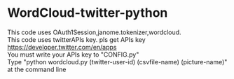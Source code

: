 # WordCloud-twitter-python
This code uses OAuth1Session,janome.tokenizer,wordcloud.   
This code uses twitterAPIs key. pls get APIs key https://developer.twitter.com/en/apps  
You must write your APIs key to "CONFIG.py"  
Type "python wordcloud.py (twitter-user-id) (csvfile-name) (picture-name)" at the command line

